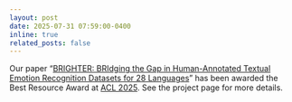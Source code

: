 ```yaml
---
layout: post
date: 2025-07-31 07:59:00-0400
inline: true
related_posts: false
---
```


Our paper “[BRIGHTER: BRIdging the Gap in Human-Annotated Textual Emotion Recognition Datasets for 28 Languages](https://arxiv.org/pdf/2502.11926)” has been awarded the Best Resource Award at [ACL 2025](https://2025.aclweb.org/). See the project page for more details.

